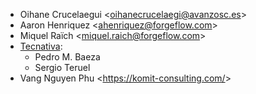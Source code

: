 - Oihane Crucelaegui \<<oihanecrucelaegi@avanzosc.es>\>
- Aaron Henriquez \<<ahenriquez@forgeflow.com>\>
- Miquel Raïch \<<miquel.raich@forgeflow.com>\>
- [Tecnativa](https://www.tecnativa.com):
  - Pedro M. Baeza
  - Sergio Teruel
- Vang Nguyen Phu \<<https://komit-consulting.com/>\>
